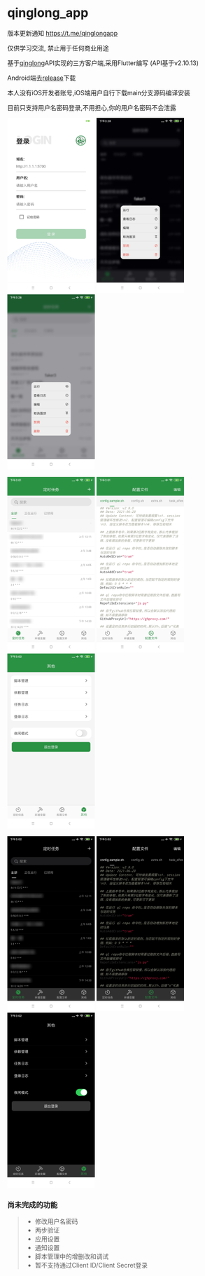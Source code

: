 # qinglong_app

版本更新通知 https://t.me/qinglongapp

仅供学习交流, 禁止用于任何商业用途

基于[qinglong](https://github.com/whyour/qinglong)API实现的三方客户端,采用Flutter编写 (API基于v2.10.13)

Android端去[release](https://github.com/qinglong-app/qinglong_app/releases)下载

本人没有iOS开发者账号,iOS端用户自行下载main分支源码编译安装

目前只支持用户名密码登录,不用担心,你的用户名密码不会泄露

<p float="left">
  <img src="./art/1.jpg" width="200" />
  <img src="./art/8.jpg" width="200" /> 
  <img src="./art/9.jpg" width="200" />
</p>
<p float="left">
  <img src="./art/2.jpg" width="200" />
  <img src="./art/3.jpg" width="200" /> 
  <img src="./art/4.jpg" width="200" />
</p>

<p float="left">
  <img src="./art/5.jpg" width="200" />
  <img src="./art/6.jpg" width="200" /> 
  <img src="./art/7.jpg" width="200" />
</p>


### 尚未完成的功能
>* 修改用户名密码
>* 两步验证
>* 应用设置
>* 通知设置
>* 脚本管理中的增删改和调试 
>* 暂不支持通过Client ID/Client Secret登录
